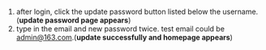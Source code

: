 1. after login, click the update password button listed below the username.(**update password page appears**)
2. type in the email and new password twice. test email could be admin@163.com.(**update successfully and homepage appears**)
